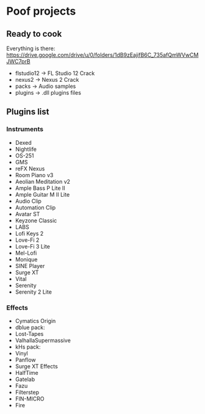 # Poof projects

## Ready to cook

Everything is there: https://drive.google.com/drive/u/0/folders/1dB9zEajifB6C_735afQmWVwCMJWC7prB
- flstudio12 -> FL Studio 12 Crack
- nexus2 -> Nexus 2 Crack
- packs -> Audio samples
- plugins -> .dll plugins files

## Plugins list

### Instruments

- Dexed
- Nightlife
- OS-251
- GMS
- reFX Nexus
- Room Piano v3
- Aeolian Meditation v2
- Ample Bass P Lite II
- Ample Guitar M II Lite
- Audio Clip
- Automation Clip
- Avatar ST
- Keyzone Classic
- LABS
- Lofi Keys 2
- Love-Fi 2
- Love-Fi 3 Lite
- Mel-Lofi
- Monique
- SINE Player
- Surge XT
- Vital
- Serenity
- Serenity 2 Lite

### Effects

- Cymatics Origin
- dblue pack:
- Lost-Tapes
- ValhallaSupermassive
- kHs pack:
- Vinyl
- Panflow
- Surge XT Effects
- HalfTime
- Gatelab
- Fazu
- Filterstep
- FIN-MICRO
- Fire

